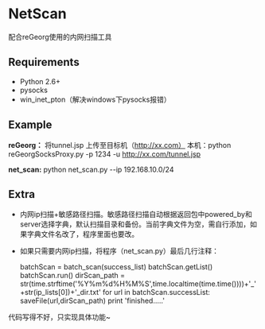 NetScan
===================

配合reGeorg使用的内网扫描工具

Requirements
------------
* Python 2.6+
* pysocks
* win_inet_pton（解决windows下pysocks报错）

Example
------------

**reGeorg：**
将tunnel.jsp 上传至目标机（http://xx.com）
本机：python reGeorgSocksProxy.py -p 1234 -u http://xx.com/tunnel.jsp

**net_scan:**
python net_scan.py --ip 192.168.10.0/24


Extra
-------
* 内网ip扫描+敏感路径扫描。敏感路径扫描自动根据返回包中powered_by和server选择字典，默认扫描目录和备份。当前字典文件为空，需自行添加，如果字典文件名改了，程序里面也要改。
* 如果只需要内网ip扫描，将程序（net_scan.py）最后几行注释：


    batchScan = batch_scan(success_list)
    batchScan.getList()
    batchScan.run()
    dirScan_path = str(time.strftime('%Y%m%d%H%M%S',time.localtime(time.time())))+'_'+str(ip_lists[0])+'_dir.txt'
    for url in batchScan.successList:
        saveFile(url,dirScan_path)
    print 'finished.....'

代码写得不好，只实现具体功能~